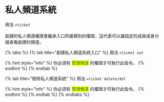 # 私人頻道系統

用法 `=ticket`\
\
創建的私人頻道權限會繼承入口所屬類別的權限，這代表可以讓指定的成員或身分組查看創建的頻道。

{% tabs %}
{% tab title="創建私人頻道系統入口" %}
用法 `=ticket set`

{% hint style="info" %}
你必須有 <mark style="color:green;">管理頻道</mark> 的權限才可執行此指令。
{% endhint %}
{% endtab %}

{% tab title="刪除私人頻道系統" %}
用法 `=ticket delete/del`

{% hint style="info" %}
你必須有 <mark style="color:green;">管理頻道</mark> 的權限才可執行此指令。
{% endhint %}
{% endtab %}
{% endtabs %}
